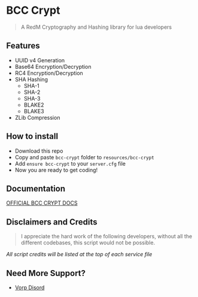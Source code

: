 # BCC Crypt
> A RedM Cryptography and Hashing library for lua developers

## Features
- UUID v4 Generation
- Base64 Encryption/Decryption
- RC4 Encryption/Decryption
- SHA Hashing
    - SHA-1
    - SHA-2
    - SHA-3
    - BLAKE2
    - BLAKE3
- ZLib Compression

## How to install
* Download this repo
* Copy and paste `bcc-crypt` folder to `resources/bcc-crypt`
* Add `ensure bcc-crypt` to your `server.cfg` file
* Now you are ready to get coding!

## Documentation
[OFFICIAL BCC CRYPT DOCS](https://github.com/BryceCanyonCounty/bcc-crypt/wiki)

## Disclaimers and Credits
> I appreciate the hard work of the following developers, without all the different codebases, this script would not be possible.

_All script credits will be listed at the top of each service file_

## Need More Support?
- [Vorp Disord](https://discord.gg/DHGVAbCj7N)

